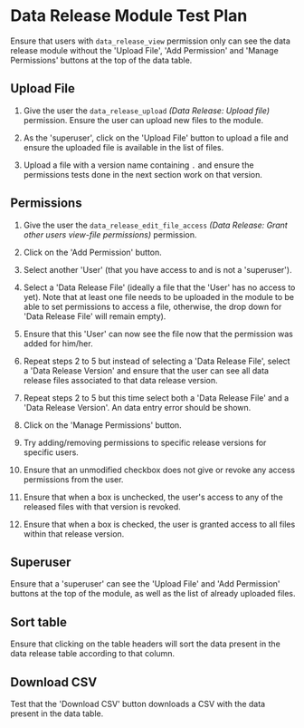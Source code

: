 # Data Release Module Test Plan 

Ensure that users with `data_release_view` permission only can see the data release 
module without the 'Upload File', 'Add Permission' and 'Manage Permissions' 
buttons at the top of the data table.


## Upload File

1. Give the user the `data_release_upload` *(Data Release: Upload file)* permission. 
 Ensure the user can upload new files to the module.
 
2. As the 'superuser', click on the 'Upload File' button to upload a file 
 and ensure the uploaded file is available in the list of files.

3. Upload a file with a version name containing `.` and ensure the permissions
 tests done in the next section work on that version.
 
## Permissions

1. Give the user the `data_release_edit_file_access` *(Data Release: Grant other 
users view-file permissions)* permission.

2. Click on the 'Add Permission' button.

3. Select another 'User' (that you have access to and is not a 'superuser').
 
4. Select a 'Data Release File' (ideally a file that the 'User' has no 
access to yet). Note that at least one file needs to be uploaded in the 
module to be able to set permissions to access a file, otherwise, the drop 
down for 'Data Release File' will remain empty).
 
5. Ensure that this 'User' can now see the file now that the 
permission was added for him/her.

6. Repeat steps 2 to 5 but instead of selecting a 'Data Release File', select a
'Data Release Version' and ensure that the user can see all data release files
associated to that data release version.

7. Repeat steps 2 to 5 but this time select both a 'Data Release File' and a
'Data Release Version'. An data entry error should be shown.

8. Click on the 'Manage Permissions' button.

9. Try adding/removing permissions to specific release versions for specific users.

10. Ensure that an unmodified checkbox does not give or revoke any access permissions 
from the user.

11. Ensure that when a box is unchecked, the user's access to any of the released 
files with that version is revoked.

12. Ensure that when a box is checked, the user is granted access to all files within 
that release version.


## Superuser

Ensure that a 'superuser' can see the 'Upload File' and 'Add 
Permission' buttons at the top of the module, as well as the list of already 
uploaded files.

## Sort table
 
Ensure that clicking on the table headers will sort the data present 
in the data release table according to that column.

## Download CSV

Test that the 'Download CSV' button downloads a CSV with the data present
in the data table.